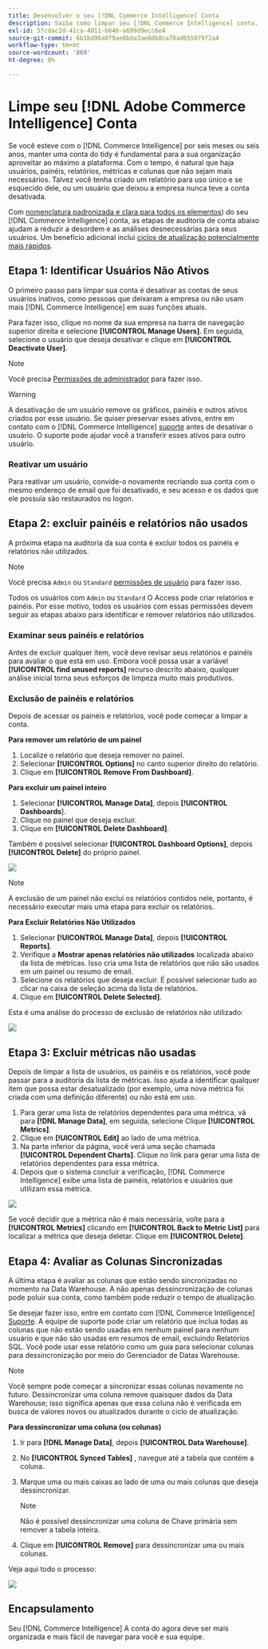 ```yaml
---
title: Desenvolver o seu [!DNL Commerce Intelligence] Conta
description: Saiba como limpar seu [!DNL Commerce Intelligence] conta.
exl-id: 5fcdac2d-41ca-4011-b646-a699d9ecc6e4
source-git-commit: 6b1bd96a0f9ae8bda3ae8db8ca78ad655079f2a4
workflow-type: tm+mt
source-wordcount: '869'
ht-degree: 0%

---
```


# Limpe seu [!DNL Adobe Commerce Intelligence] Conta

Se você esteve com o [!DNL Commerce Intelligence] por seis meses ou seis anos, manter uma conta do tidy é fundamental para a sua organização aproveitar ao máximo a plataforma. Com o tempo, é natural que haja usuários, painéis, relatórios, métricas e colunas que não sejam mais necessários. Talvez você tenha criado um relatório para uso único e se esquecido dele, ou um usuário que deixou a empresa nunca teve a conta desativada.

Com [nomenclatura padronizada e clara para todos os elementos](../best-practices/naming-elements.md)) do seu [!DNL Commerce Intelligence] conta, as etapas de auditoria de conta abaixo ajudam a reduzir a desordem e as análises desnecessárias para seus usuários. Um benefício adicional inclui [ciclos de atualização potencialmente mais rápidos](../best-practices/reduce-update-cycle-time.md).

## Etapa 1: Identificar Usuários Não Ativos

O primeiro passo para limpar sua conta é desativar as contas de seus usuários inativos, como pessoas que deixaram a empresa ou não usam mais [!DNL Commerce Intelligence] em suas funções atuais.

Para fazer isso, clique no nome da sua empresa na barra de navegação superior direita e selecione **[!UICONTROL Manage Users]**. Em seguida, selecione o usuário que deseja desativar e clique em **[!UICONTROL Deactivate User]**.

>[!NOTE]
>
>Você precisa [Permissões de administrador](../administrator/user-management/user-management.md) para fazer isso.

>[!WARNING]
>
>A desativação de um usuário remove os gráficos, painéis e outros ativos criados por esse usuário. Se quiser preservar esses ativos, entre em contato com o [!DNL Commerce Intelligence] [suporte](../guide-overview.md#Submitting-a-Support-Ticket) antes de desativar o usuário. O suporte pode ajudar você a transferir esses ativos para outro usuário.

### Reativar um usuário

Para reativar um usuário, convide-o novamente recriando sua conta com o mesmo endereço de email que foi desativado, e seu acesso e os dados que ele possuía são restaurados no logon.

## Etapa 2: excluir painéis e relatórios não usados

A próxima etapa na auditoria da sua conta é excluir todos os painéis e relatórios não utilizados.

>[!NOTE]
>
>Você precisa `Admin` ou `Standard` [permissões de usuário](../administrator/user-management/user-management.md) para fazer isso.

Todos os usuários com `Admin` ou `Standard` O Access pode criar relatórios e painéis. Por esse motivo, todos os usuários com essas permissões devem seguir as etapas abaixo para identificar e remover relatórios não utilizados.

### Examinar seus painéis e relatórios

Antes de excluir qualquer item, você deve revisar seus relatórios e painéis para avaliar o que está em uso. Embora você possa usar a variável **[!UICONTROL find unused reports]** recurso descrito abaixo, qualquer análise inicial torna seus esforços de limpeza muito mais produtivos.

### Exclusão de painéis e relatórios

Depois de acessar os painéis e relatórios, você pode começar a limpar a conta.

**Para remover um relatório de um painel**

1. Localize o relatório que deseja remover no painel.
1. Selecionar **[!UICONTROL Options]** no canto superior direito do relatório.
1. Clique em **[!UICONTROL Remove From Dashboard]**.

**Para excluir um painel inteiro**

1. Selecionar **[!UICONTROL Manage Data]**, depois **[!UICONTROL Dashboards**].
1. Clique no painel que deseja excluir.
1. Clique em **[!UICONTROL Delete Dashboard]**.

Também é possível selecionar **[!UICONTROL Dashboard Options]**, depois **[!UICONTROL Delete]** do próprio painel.

![](../../mbi/assets/Delete_from_dashboard.png)

>[!NOTE]
>
>A exclusão de um painel não exclui os relatórios contidos nele, portanto, é necessário executar mais uma etapa para excluir os relatórios.

**Para Excluir Relatórios Não Utilizados**

1. Selecionar **[!UICONTROL Manage Data]**, depois **[!UICONTROL Reports]**.
1. Verifique a **Mostrar apenas relatórios não utilizados** localizada abaixo da lista de métricas. Isso cria uma lista de relatórios que não são usados em um painel ou resumo de email.
1. Selecione os relatórios que deseja excluir. É possível selecionar tudo ao clicar na caixa de seleção acima da lista de relatórios.
1. Clique em **[!UICONTROL Delete Selected]**.

Esta é uma análise do processo de exclusão de relatórios não utilizado:

![](../../mbi/assets/unused_reports.png)

## Etapa 3: Excluir métricas não usadas

Depois de limpar a lista de usuários, os painéis e os relatórios, você pode passar para a auditoria da lista de métricas. Isso ajuda a identificar qualquer item que possa estar desatualizado (por exemplo, uma nova métrica foi criada com uma definição diferente) ou não está em uso.

1. Para gerar uma lista de relatórios dependentes para uma métrica, vá para **[!DNL Manage Data]**, em seguida, selecione Clique **[!UICONTROL Metrics]**.
1. Clique em **[!UICONTROL Edit]** ao lado de uma métrica.
1. Na parte inferior da página, você verá uma seção chamada **[!UICONTROL Dependent Charts]**. Clique no link para gerar uma lista de relatórios dependentes para essa métrica.
1. Depois que o sistema concluir a verificação, [!DNL Commerce Intelligence] exibe uma lista de painéis, relatórios e usuários que utilizam essa métrica.

![](../../mbi/assets/report_dependecies.png)

Se você decidir que a métrica não é mais necessária, volte para a **[!UICONTROL Metrics]** clicando em **[!UICONTROL Back to Metric List]** para localizar a métrica que deseja deletar. Clique em **[!UICONTROL Delete]**.

## Etapa 4: Avaliar as Colunas Sincronizadas

A última etapa é avaliar as colunas que estão sendo sincronizadas no momento na Data Warehouse. A não apenas dessincronização de colunas pode poluir sua conta, como também pode reduzir o tempo de atualização.

Se desejar fazer isso, entre em contato com [!DNL Commerce Intelligence] [Suporte](../guide-overview.md#Submitting-a-Support-Ticket). A equipe de suporte pode criar um relatório que inclua todas as colunas que não estão sendo usadas em nenhum painel para nenhum usuário e que não são usadas em resumos de email, excluindo Relatórios SQL. Você pode usar esse relatório como um guia para selecionar colunas para dessincronização por meio do Gerenciador de Datas Warehouse.

>[!NOTE]
>
>Você sempre pode começar a sincronizar essas colunas novamente no futuro. Dessincronizar uma coluna remove quaisquer dados da Data Warehouse; isso significa apenas que essa coluna não é verificada em busca de valores novos ou atualizados durante o ciclo de atualização.

**Para dessincronizar uma coluna (ou colunas)**

1. Ir para **[!DNL Manage Data]**, depois **[!UICONTROL Data Warehouse]**.
1. No **[!UICONTROL Synced Tables]** , navegue até a tabela que contém a coluna.
1. Marque uma ou mais caixas ao lado de uma ou mais colunas que deseja dessincronizar.
   >[!NOTE]
   >
   >Não é possível dessincronizar uma coluna de Chave primária sem remover a tabela inteira.

1. Clique em **[!UICONTROL Remove]** para dessincronizar uma ou mais colunas.

Veja aqui todo o processo:

![](../../mbi/assets/drop_column.png)

## Encapsulamento

Seu [!DNL Commerce Intelligence] A conta do agora deve ser mais organizada e mais fácil de navegar para você e sua equipe.

